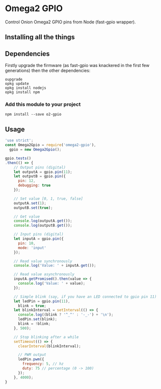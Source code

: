 # Omega2 GPIO
Control Onion Omega2 GPIO pins from Node (fast-gpio wrapper).

## Installing all the things
## Dependencies
Firstly upgrade the firmware (as fast-gpio was knackered in the first few generations) then the other dependencies:

    oupgrade
    opkg update
    opkg install nodejs
    opkg install npm

### Add this module to your project
    npm install --save o2-gpio

## Usage
```javascript
'use strict';
const Omega2Gpio = require('omega2-gpio'),
  gpio = new Omega2Gpio();

gpio.tests()
.then(() => {
    // Output pins (digital)
    let outputA = gpio.pin(11);
    let outputB = gpio.pin({
      pin: 12,
      debugging: true
    });

    // Set value [0, 1, true, false]
    outputA.set(1);
    outputB.set(true);

    // Get value
    console.log(outputA.get());
    console.log(outputB.get());

    // Input pins (digital)
    let inputA = gpio.pin({
      pin: 10,
      mode: 'input'
    });

    // Read value synchronously
    console.log('Value: ' + inputA.get());

    // Read value asynchronously
    inputA.getPromised().then(value => {
      console.log('Value: ' + value);
    });

    // Simple blink (say, if you have an LED connected to gpio pin 11)
    let ledPin = gpio.pin(11),
      blink = true;
    let blinkInterval = setInterval(() => {
      console.log((blink ? '^_^' : '-_-') + '\n');
      ledPin.set(blink);
      blink = !blink;
    }, 500);

    // Stop blinking after a while
    setTimeout(() => {
      clearInterval(blinkInterval);

      // PWM output
      ledPin.pwm({
        frequency: 5, // hz
        duty: 75 // percentage (0 -> 100)
      });
    }, 4000);
}
```
